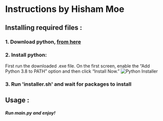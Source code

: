 # Instructions by Hisham Moe
## Installing required files :
### 1. Download python, [from here](https://www.python.org/ftp/python/3.8.10/python-3.8.10-amd64.exe)
### 2. Install python:
First run the downloaded .exe file.
On the first screen, enable the “Add Python 3.8 to PATH” option and then click “Install Now.”
![Python Installer](https://steemitimages.com/DQmVrejdxu6c3MMov6FwjtA4KFS7Xweo8jzznhTvd9DPgZD/image.png)
### 3. Run 'installer.sh' and wait for packages to install

## Usage :
##### Run main.py and enjoy!
